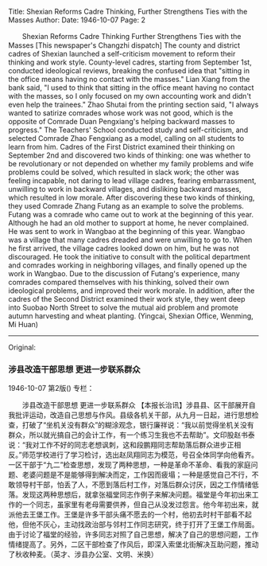 Title: Shexian Reforms Cadre Thinking, Further Strengthens Ties with the Masses
Author:
Date: 1946-10-07
Page: 2

　　Shexian Reforms Cadre Thinking
    Further Strengthens Ties with the Masses
    [This newspaper's Changzhi dispatch] The county and district cadres of Shexian launched a self-criticism movement to reform their thinking and work style. County-level cadres, starting from September 1st, conducted ideological reviews, breaking the confused idea that "sitting in the office means having no contact with the masses." Lian Xiang from the bank said, "I used to think that sitting in the office meant having no contact with the masses, so I only focused on my own accounting work and didn't even help the trainees." Zhao Shutai from the printing section said, "I always wanted to satirize comrades whose work was not good, which is the opposite of Comrade Duan Pengxiang's helping backward masses to progress." The Teachers' School conducted study and self-criticism, and selected Comrade Zhao Fengxiang as a model, calling on all students to learn from him. Cadres of the First District examined their thinking on September 2nd and discovered two kinds of thinking: one was whether to be revolutionary or not depended on whether my family problems and wife problems could be solved, which resulted in slack work; the other was feeling incapable, not daring to lead village cadres, fearing embarrassment, unwilling to work in backward villages, and disliking backward masses, which resulted in low morale. After discovering these two kinds of thinking, they used Comrade Zhang Futang as an example to solve the problems. Futang was a comrade who came out to work at the beginning of this year. Although he had an old mother to support at home, he never complained. He was sent to work in Wangbao at the beginning of this year. Wangbao was a village that many cadres dreaded and were unwilling to go to. When he first arrived, the village cadres looked down on him, but he was not discouraged. He took the initiative to consult with the political department and comrades working in neighboring villages, and finally opened up the work in Wangbao. Due to the discussion of Futang's experience, many comrades compared themselves with his thinking, solved their own ideological problems, and improved their work morale. In addition, after the cadres of the Second District examined their work style, they went deep into Suobao North Street to solve the mutual aid problem and promote autumn harvesting and wheat planting. (Yingcai, Shexian Office, Wenming, Mi Huan)



<hr /> 

Original: 


### 涉县改造干部思想  更进一步联系群众

1946-10-07
第2版()
专栏：

　　涉县改造干部思想
    更进一步联系群众
    【本报长治讯】涉县县、区干部展开自我批评运动，改造自己思想与作风。县级各机关干部，从九月一日起，进行思想检查，打破了“坐机关没有群众”的糊涂观念，银行廉祥说：“我以前觉得坐机关没有群众，所以就光搞自己的会计工作，有一个练习生我也不去帮助”。文印股赵书泰说：“我对工作不好的同志老想讽刺，这和段鹏翔同志帮助落后群众进步正相反。”师范学校进行了学习检讨，选出赵凤翔同志为模范，号召全体同学向他看齐。一区干部于“九二”检查思想，发现了两种思想，一种是革命不革命、看我的家庭问题、老婆问题是不是能够得到解决而定，工作因而疲塌；一种是感觉自己不行，不敢领导村干部，怕丢了人，不愿到落后村工作，对落后群众讨厌，因之工作情绪低落。发现这两种思想后，就拿张福堂同志作例子来解决问题。福堂是今年初出来工作的一个同志，虽家里有老母需要供养，但自己从没发过怨言。他今年初出来，就派他去王堡工作。王堡是许多干部头痛不愿去的一个村，他初去时村干部看不起他，但他不灰心，主动找政治部与邻村工作同志研究，终于打开了王堡工作局面。由于讨论了福堂的经验，许多同志对照了自己思想，解决了自己的思想问题，工作情绪提高了。另外，二区干部检查了作风后，即深入索堡北街解决互助问题，推动了秋收种麦。（英才、涉县办公室、文明、米换）
